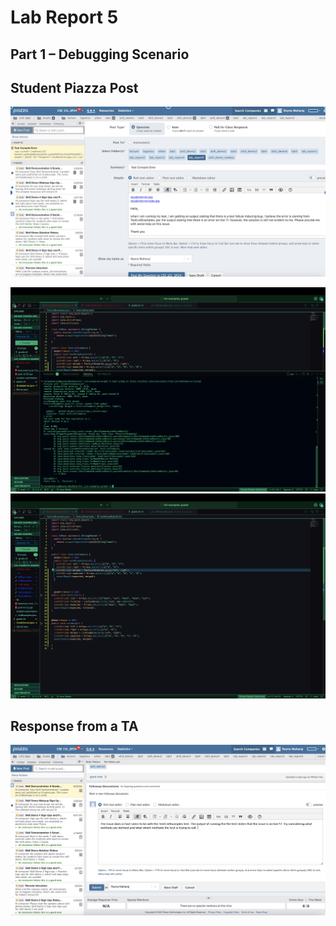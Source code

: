 # Lab Report 5
## Part 1 – Debugging Scenario


## Student Piazza Post 
![Image](studentpiazzaa.jpg)

![Image](studenterrorcode.jpg)
![Image](studenterror.jpg)




## Response from a TA 
![Image](piazza.jpg)

